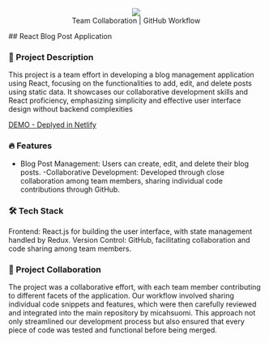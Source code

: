
<p align="center">
  <img src="https://skillicons.dev/icons?i=react,github,netlify" />
  <br/>
  <span>Team Collaboration</span> | <span>GitHub Workflow</span>
</p>
## React Blog Post Application


### 📝 Project Description
This project is a team effort in developing a blog management application using React, focusing on the functionalities to add, edit, and delete posts using static data. It showcases our collaborative development skills and React proficiency, emphasizing simplicity and effective user interface design without backend complexities


[DEMO - Deplyed in Netlify](https://nifty-shirley-ff48f6.netlify.app/)



### 🔥 Features

- Blog Post Management: Users can create, edit, and delete their blog posts.
-Collaborative Development: Developed through close collaboration among team members, sharing individual code contributions through GitHub.

### 🛠 Tech Stack
Frontend: React.js for building the user interface, with state management handled by Redux.
Version Control: GitHub, facilitating collaboration and code sharing among team members.

### 📖 Project Collaboration
The project was a collaborative effort, with each team member contributing to different facets of the application. Our workflow involved sharing individual code snippets and features, which were then carefully reviewed and integrated into the main repository by micahsuomi. This approach not only streamlined our development process but also ensured that every piece of code was tested and functional before being merged.

